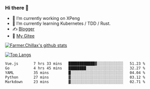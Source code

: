 ### Hi there 👋

- 🔭 I’m currently working on XPeng
- 🌱 I’m currently learning Kubernetes / TDD / Rust.
- ✍️ [Blogger](https://blog.farmer233.top)
- 🤔 [My Gitee](https://gitee.com/Farmer-chong)


[![Farmer.Chillax's github stats](https://github-readme-stats.vercel.app/api?username=FarmerChillax)](https://github.com/anuraghazra/github-readme-stats)

[![Top Langs](https://github-readme-stats.vercel.app/api/top-langs/?username=FarmerChillax&layout=compact&hide=html,css,javascript)](https://github.com/anuraghazra/github-readme-stats)


<a href="https://wakatime.com/@Farmer"> </a>
          <!--START_SECTION:waka-->

```txt
Vue.js       7 hrs 33 mins   ████████████▓░░░░░░░░░░░░   51.23 %
Go           4 hrs 45 mins   ████████░░░░░░░░░░░░░░░░░   32.27 %
YAML         35 mins         █░░░░░░░░░░░░░░░░░░░░░░░░   04.04 %
Python       27 mins         ▓░░░░░░░░░░░░░░░░░░░░░░░░   03.12 %
Markdown     23 mins         ▓░░░░░░░░░░░░░░░░░░░░░░░░   02.71 %
```

<!--END_SECTION:waka-->



<!--
**Farmer-chong/Farmer-chong** is a ✨ _special_ ✨ repository because its `README.md` (this file) appears on your GitHub profile.

Here are some ideas to get you started:

- 🔭 I’m currently working on ...
- 🌱 I’m currently learning ...
- 👯 I’m looking to collaborate on ...
- 🤔 I’m looking for help with ...
- 💬 Ask me about ...
- 📫 How to reach me: ...
- 😄 Pronouns: ...
- ⚡ Fun fact: ...
-->
